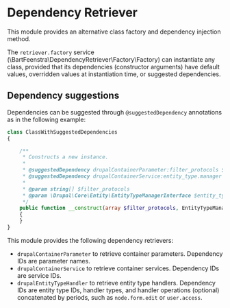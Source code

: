 # Dependency Retriever

This module provides an alternative class factory and dependency injection 
method.

The `retriever.factory` service
(\BartFeenstra\DependencyRetriever\Factory\Factory) can instantiate any class, 
provided that its dependencies (constructor arguments) have default values, 
overridden values at instantiation time, or suggested dependencies.

## Dependency suggestions
Dependencies can be suggested through `@suggestedDependency` annotations as in
the following example:

```php
class ClassWithSuggestedDependencies
{

    /**
     * Constructs a new instance.
     *
     * @suggestedDependency drupalContainerParameter:filter_protocols $filter_protocols
     * @suggestedDependency drupalContainerService:entity_type.manager $entity_type_manager
     *
     * @param string[] $filter_protocols
     * @param \Drupal\Core\Entity\EntityTypeManagerInterface $entity_type_manager
     */
    public function __construct(array $filter_protocols, EntityTypeManagerInterface $entity_type_manager)
    {
    }
}
```

This module provides the following dependency retrievers:

- `drupalContainerParameter` to retrieve container parameters. Dependency IDs 
  are parameter names.
- `drupalContainerService` to retrieve container services. Dependency IDs are 
  service IDs.
- `drupalEntityTypeHandler` to retrieve entity type handlers. Dependency IDs are
  entity type IDs, handler types, and handler operations (optional) concatenated
  by periods, such as `node.form.edit` or `user.access`.
